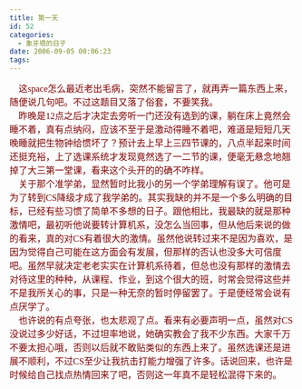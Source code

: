 ```yaml
---
title: 第一天
id: 52
categories:
  - 象牙塔的日子
date: 2006-09-05 00:06:23
tags:
---
```


<div id="msgcns!DA984E57EDE76A7C!716" class="bvMsg"><div><font size="2"><font color="#800000"><span style="font-size:12pt;font-family:宋体;">    这</span><span lang="EN-US" style="font-size:12pt;"><font face="Times New Roman">space</font></span><span style="font-size:12pt;font-family:宋体;">怎么最近老出毛病，突然不能留言了，就再弄一篇东西上来，随便说几句吧。不过这题目又落了俗套，不要笑我。</span><span lang="EN-US" style="font-size:12pt;"/></font></font></div>
<div><font size="2"><font color="#800000"><span style="font-size:12pt;font-family:宋体;">    昨晚是</span><span lang="EN-US" style="font-size:12pt;"><font face="Times New Roman">12</font></span><span style="font-size:12pt;font-family:宋体;">点之后才决定去旁听一门还没有选到的课，躺在床上竟然会睡不着，真有点纳闷，应该不至于是激动得睡不着吧，难道是短短几天晚睡就把生物钟给惯坏了？预计去上早上三四节课的，八点半起来时间还挺充裕，上了选课系统才发现竟然选了一二节的课，便毫无悬念地翘掉了大三第一堂课，看来这个头开的的确不咋样。</span><span lang="EN-US" style="font-size:12pt;"/></font></font></div>
<div><font size="2"><font color="#800000"><span style="font-size:12pt;font-family:宋体;">    关于那个准学弟，显然暂时比我小的另一个学弟理解有误了。他可是为了转到</span><span lang="EN-US" style="font-size:12pt;"><font face="Times New Roman">CS</font></span><span style="font-size:12pt;font-family:宋体;">降级才成了我学弟的。其实我缺的并不是一个多么明确的目标，已经有些习惯了简单不多想的日子。跟他相比，我最缺的就是那种激情吧，最初听他说要转计算机系，没怎么当回事，但从他后来说的做的看来，真的对</span><span lang="EN-US" style="font-size:12pt;"><font face="Times New Roman">CS</font></span><span style="font-size:12pt;font-family:宋体;">有着很大的激情。虽然他说转过来不是因为喜欢，是因为觉得自己可能在这方面会有发展，但那样的否认也没多大可信度吧。虽然早就决定老老实实在计算机系待着，但总也没有那样的激情去对待这里的种种，从课程、作业，到这个很大的班，时常会觉得这些并不是我所关心的事，只是一种无奈的暂时停留罢了。于是便经常会说有点厌学了。</span><span lang="EN-US" style="font-size:12pt;"/></font></font></div>
<div><font size="2"><font color="#800000"><span style="font-size:12pt;font-family:宋体;">    也许说的有点夸张，也太悲观了点。看来有必要声明一点，虽然对</span><span lang="EN-US" style="font-size:12pt;"><font face="Times New Roman">CS</font></span><span style="font-size:12pt;font-family:宋体;">没说过多少好话，不过坦率地说，她确实教会了我不少东西。大家千万不要太担心哦，否则以后就不敢贴类似的东西上来了。虽然选课还是进展不顺利，不过</span><span lang="EN-US" style="font-size:12pt;"><font face="Times New Roman">CS</font></span><span style="font-size:12pt;font-family:宋体;">至少让我抗击打能力增强了许多。话说回来，也许是时候给自己找点热情回来了吧，否则这一年真不是轻松混得下来的。</span></font></font><span lang="EN-US" style="font-size:12pt;"/></div></div>